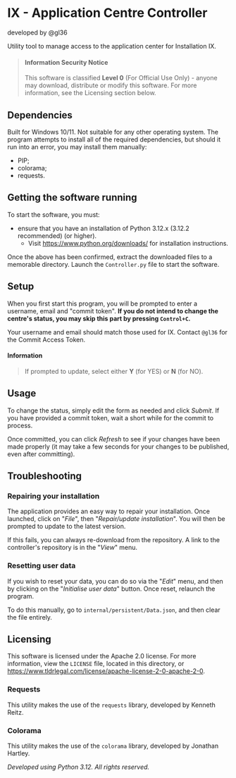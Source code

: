 # IX - Application Centre Controller
developed by @gl36

Utility tool to manage access to the application center for Installation IX.

> #### Information Security Notice
> This software is classified **Level 0** (For Official Use Only) - anyone may download, distribute or modify this software.
> For more information, see the Licensing section below.

## Dependencies
Built for Windows 10/11. Not suitable for any other operating system.
The program attempts to install all of the required dependencies, but should it run into an error, you may install them manually:
* PIP;
* colorama;
* requests.

## Getting the software running
To start the software, you must:
* ensure that you have an installation of Python 3.12.x (3.12.2 recommended) (or higher).
  * Visit https://www.python.org/downloads/ for installation instructions.

Once the above has been confirmed, extract the downloaded files to a memorable directory.
Launch the `Controller.py` file to start the software.

## Setup
When you first start this program, you will be prompted to enter a username, email and "commit token".
**If you do not intend to change the centre's status, you may skip this part by pressing `Control+C`.**

Your username and email should match those used for IX.
Contact `@gl36` for the Commit Access Token.

#### Information
> If prompted to update, select either **Y** (for YES) or **N** (for NO).


## Usage
To change the status, simply edit the form as needed and click *Submit*.
If you have provided a commit token, wait a short while for the commit to process.

Once committed, you can click *Refresh* to see if your changes have been made properly (it may take a few seconds for your changes to be published, even after committing).

## Troubleshooting

### Repairing your installation
The application provides an easy way to repair your installation.
Once launched, click on "*File*", then "*Repair/update installation*". You will then be prompted to update to the latest version.

If this fails, you can always re-download from the repository. A link to the controller's repository is in the "*View*" menu.

### Resetting user data
If you wish to reset your data, you can do so via the "*Edit*" menu, and then by clicking on the "*Initialise user data*" button.
Once reset, relaunch the program.

To do this manually, go to `internal/persistent/Data.json`, and then clear the file entirely.

## Licensing
This software is licensed under the Apache 2.0 license.
For more information, view the `LICENSE` file, located in this directory, or https://www.tldrlegal.com/license/apache-license-2-0-apache-2-0.

### Requests
This utility makes the use of the `requests` library, developed by Kenneth Reitz.

### Colorama
This utility makes the use of the `colorama` library, developed by Jonathan Hartley.




*Developed using Python 3.12. All rights reserved.*
